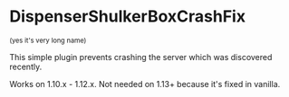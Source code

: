 # DispenserShulkerBoxCrashFix
<small>(yes it's very long name)</small>

This simple plugin prevents crashing the server which was discovered recently.

Works on 1.10.x - 1.12.x. Not needed on 1.13+ because it's fixed in vanilla.
